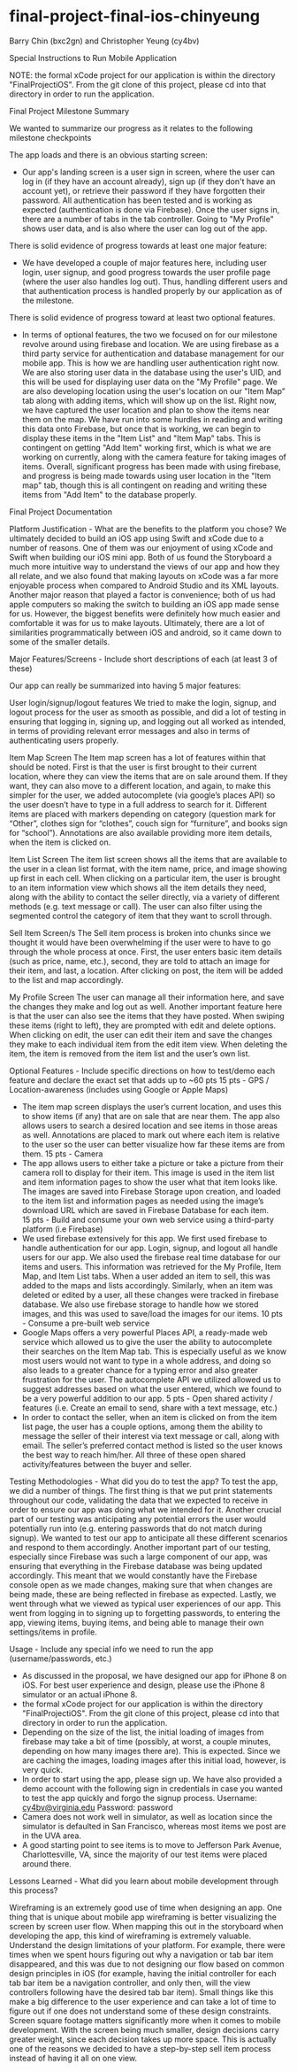 # final-project-final-ios-chinyeung

Barry Chin (bxc2gn) and Christopher Yeung (cy4bv)

Special Instructions to Run Mobile Application

NOTE: the formal xCode project for our application is within the directory "FinalProjectiOS".  From the git clone of this project, please cd into that directory in order to run the application.  

Final Project Milestone Summary 

We wanted to summarize our progress as it relates to the following milestone checkpoints

The app loads and there is an obvious starting screen:

- Our app's landing screen is a user sign in screen, where the user can log in (if they have an account already), sign up (if they don't have an account yet), or retrieve their password if they have forgotten their password.  All authentication has been tested and is working as expected (authentication is done via Firebase).  Once the user signs in, there are a number of tabs in the tab controller.  Going to "My Profile" shows user data, and is also where the user can log out of the app.
  
There is solid evidence of progress towards at least one major feature:

- We have developed a couple of major features here, including user login, user signup, and good progress towards the user profile page (where the user also handles log out).  Thus, handling different users and that authentication process is handled properly by our application as of the milestone.
   
There is solid evidence of progress toward at least two optional features.

-  In terms of optional features, the two we focused on for our milestone revolve around using firebase and location.  We are using firebase as a third party service for authentication and database management for our mobile app.  This is how we are handling user authentication right now.  We are also storing user data in the database using the user's UID, and this will be used for displaying user data on the "My Profile" page.  We are also developing location using the user's location on our "Item Map" tab along with adding items, which will show up on the list.  Right now, we have captured the user location and plan to show the items near them on the map.  We have run into some hurdles in reading and writing this data onto Firebase, but once that is working, we can begin to display these items in the "Item List" and "Item Map" tabs.  This is contingent on getting "Add Item" working first, which is what we are working on currently, along with the camera feature for taking images of items.  Overall, significant progress has been made with using firebase, and progress is being made towards using user location in the "Item map" tab, though this is all contingent on reading and writing these items from "Add Item" to the database properly.

Final Project Documentation

Platform Justification - What are the benefits to the platform you chose?
We ultimately decided to build an iOS app using Swift and xCode due to a number of reasons.  One of them was our enjoyment of using xCode and Swift when building our iOS mini app.  Both of us found the Storyboard a much more intuitive way to understand the views of our app and how they all relate, and we also found that making layouts on xCode was a far more enjoyable process when compared to Android Studio and its XML layouts.   Another major reason that played a factor is convenience; both of us had apple computers so making the switch to building an iOS app made sense for us.  However, the biggest benefits were definitely how much easier and comfortable it was for us to make layouts.  Ultimately, there are a lot of similarities programmatically between iOS and android, so it came down to some of the smaller details.  

Major Features/Screens - Include short descriptions of each (at least 3 of these)

Our app can really be summarized into having 5 major features:

User login/signup/logout features
We tried to make the login, signup, and logout process for the user as smooth as possible, and did a lot of testing in ensuring that logging in, signing up, and logging out all worked as intended, in terms of providing relevant error messages and also in terms of authenticating users properly.

Item Map Screen
The Item map screen has a lot of features within that should be noted.  First is that the user is first brought to their current location, where they can view the items that are on sale around them.  If they want, they can also move to a different location, and again, to make this simpler for the user, we added autocomplete (via google’s places API) so the user doesn’t have to type in a full address to search for it.  Different items are placed with markers depending on category (question mark for “Other”, clothes sign for “clothes”, couch sign for “furniture”, and books sign for “school”).  Annotations are also available providing more item details, when the item is clicked on.

Item List Screen
The item list screen shows all the items that are available to the user in a clean list format, with the item name, price, and image showing up first in each cell.  When clicking on a particular item, the user is brought to an item information view which shows all the item details they need, along with the ability to contact the seller directly, via a variety of different methods (e.g. text message or call).  The user can also filter using the segmented control the category of item that they want to scroll through.

Sell Item Screen/s
The Sell item process is broken into chunks since we thought it would have been overwhelming if the user were to have to go through the whole process at once.  First, the user enters basic item details (such as price, name, etc.), second, they are told to attach an image for their item, and last, a location. After clicking on post, the item will be added to the list and map accordingly.

My Profile Screen
The user can manage all their information here, and save the changes they make and log out as well.  Another important feature here is that the user can also see the items that they have posted.  When swiping these items (right to left), they are prompted with edit and delete options. When clicking on edit, the user can edit their item and save the changes they make to each individual item from the edit item view.  When deleting the item, the item is removed from the item list and the user’s own list.

Optional Features - Include specific directions on how to test/demo each feature and declare the exact set that adds up to ~60 pts
15 pts - GPS / Location-awareness (includes using Google or Apple Maps) 
- The item map screen displays the user’s current location, and uses this to show items (if any) that are on sale that are near them.  The app also allows users to search a desired location and see items in those areas as well.  Annotations are placed to mark out where each item is relative to the user so the user can better visualize how far these items are from them.
15 pts - Camera 
- The app allows users to either take a picture or take a picture from their camera roll to display for their item.  This image is used in the item list and item information pages to show the user what that item looks like.  The images are saved into Firebase Storage upon creation, and loaded to the item list and information pages as needed using the image’s download URL which are saved in Firebase Database for each item.  
15 pts - Build and consume your own web service using a third-party platform (i.e Firebase) 
-  We used firebase extensively for this app.  We first used firebase to handle authentication for our app.  Login, signup, and logout all handle users for our app.  We also used the firebase real time database for our items and users.  This information was retrieved for the My Profile, Item Map, and Item List tabs.  When a user added an item to sell, this was added to the maps and lists accordingly.   Similarly, when an item was deleted or edited by a user, all these changes were tracked in firebase database.  We also use firebase storage to handle how we stored images, and this was used to save/load the images for our items.
10 pts - Consume a pre-built web service 
- Google Maps offers a very powerful Places API, a ready-made web service which allowed us to give the user the ability to autocomplete their searches on the Item Map tab.  This is especially useful as we know most users would not want to type in a whole address, and doing so also leads to a greater chance for a typing error and also greater frustration for the user.  The autocomplete API we utilized allowed us to suggest addresses based on what the user entered, which we found to be a very powerful addition to our app.
5 pts - Open shared activity / features (i.e. Create an email to send, share with a text message, etc.) 
- In order to contact the seller, when an item is clicked on from the item list page, the user has a couple options, among them the ability to message the seller of their interest via text message or call, along with email.  The seller’s preferred contact method is listed so the user knows the best way to reach him/her.  All three of these open shared activity/features between the buyer and seller.

Testing Methodologies - What did you do to test the app?
	To test the app, we did a number of things.  The first thing is that we put print statements throughout our code, validating the data that we expected to receive in order to ensure our app was doing what we intended for it.  Another crucial part of our testing was anticipating any potential errors the user would potentially run into (e.g. entering passwords that do not match during signup).  We wanted to test our app to anticipate all these different scenarios and respond to them accordingly. Another important part of our testing, especially since Firebase was such a large component of our app, was ensuring that everything in the Firebase database was being updated accordingly.  This meant that we would constantly have the Firebase console open as we made changes, making sure that when changes are being made, these are being reflected in firebase as expected.  Lastly, we went through what we viewed as typical user experiences of our app.  This went from logging in to signing up to forgetting passwords, to entering the app, viewing items, buying items, and being able to manage their own settings/items in profile.  
  
Usage - Include any special info we need to run the app (username/passwords, etc.)

- As discussed in the proposal, we have designed our app for iPhone 8 on iOS.  For best user experience and design, please use the iPhone 8 simulator or an actual iPhone 8.  
- the formal xCode project for our application is within the directory "FinalProjectiOS". From the git clone of this project, please cd into that directory in order to run the application.
- Depending on the size of the list, the initial loading of images from firebase may take a bit of time (possibly, at worst, a couple minutes, depending on how many images there are).  This is expected.  Since we are caching the images, loading images after this initial load, however, is very quick.
- In order to start using the app, please sign up.  We have also provided a demo account with the following sign in credentials in case you wanted to test the app quickly and forgo the signup process.
 Username: cy4bv@virginia.edu
 Password: password
- Camera does not work well in simulator, as well as location since the simulator is defaulted in San Francisco, whereas most items we post are in the UVA area.  
- A good starting point to see items is to move to Jefferson Park Avenue, Charlottesville, VA, since the majority of our test items were placed around there.  

Lessons Learned - What did you learn about mobile development through this process?

Wireframing is an extremely good use of time when designing an app.  One thing that is unique about mobile app wireframing is better visualizing the screen by screen user flow.  When mapping this out in the storyboard when developing the app, this kind of wireframing is extremely valuable.  
Understand the design limitations of your platform.  For example, there were times when we spent hours figuring out why a navigation or tab bar item disappeared, and this was due to not designing our flow based on common design principles in iOS (for example, having the initial controller for each tab bar item be a navigation controller, and only then, will the view controllers following have the desired tab bar item).  Small things like this make a big difference to the user experience and can take a lot of time to figure out if one does not understand some of these design constraints.
Screen square footage matters significantly more when it comes to mobile development.  With the screen being much smaller, design decisions carry greater weight, since each decision takes up more space.  This is actually one of the reasons we decided to have a step-by-step sell item process instead of having it all on one view.





